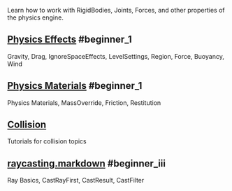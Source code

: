 Learn how to work with RigidBodies, Joints, Forces, and other properties of the physics engine.

 ## [Physics Effects](https://github.com/zeroengineteam/ZeroDocs/blob/master/zero_editor_documentation/Tutorials/Physics/PhysicsEffects.markdown) #beginner_1 
Gravity, Drag, IgnoreSpaceEffects, LevelSettings, Region, Force, Buoyancy, Wind

 ## [Physics Materials](https://github.com/zeroengineteam/ZeroDocs/blob/master/zero_editor_documentation/Tutorials/Physics/PhysicsMaterials.markdown) #beginner_1 
Physics Materials, MassOverride, Friction, Restitution

 ## [Collision](https://github.com/zeroengineteam/ZeroDocs/blob/master/zero_editor_documentation/tutorials/physics/collision.markdown)
Tutorials for collision topics

 ## [raycasting.markdown](https://github.com/zeroengineteam/ZeroDocs/blob/master/zero_editor_documentation/tutorials/physics/raycasting.markdown) #beginner_iii 
Ray Basics, CastRayFirst, CastResult, CastFilter 

 
